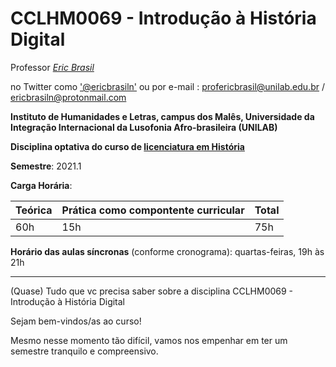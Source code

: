 # CCLHM0069 - Introdução à História Digital

Professor [_Eric Brasil_](https://ericbrasiln.github.io)

no Twitter como <a href="https://twitter.com/ericbrasiln">'@ericbrasiln'</a>
ou por e-mail : profericbrasil@unilab.edu.br / ericbrasiln@protonmail.com

**Instituto de Humanidades e Letras, campus dos Malês, Universidade da Integração Internacional da Lusofonia Afro-brasileira (UNILAB)**

**Disciplina optativa do curso de [licenciatura em História](http://historia.males.unilab.edu.br/)**

**Semestre**: 2021.1

**Carga Horária**:

| Teórica             | Prática como compontente curricular         | Total |
|:--------------------|:------------------|:---------|
| 60h | 15h | 75h |

**Horário das aulas síncronas** (conforme cronograma): quartas-feiras, 19h às 21h

***

(Quase) Tudo que vc precisa saber sobre a disciplina CCLHM0069 - Introdução à História Digital

Sejam bem-vindos/as ao curso!

Mesmo nesse momento tão difícil, vamos nos empenhar em ter um semestre tranquilo e compreensivo.